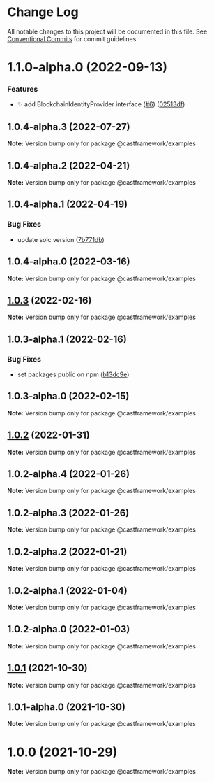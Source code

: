 # Change Log

All notable changes to this project will be documented in this file.
See [Conventional Commits](https://conventionalcommits.org) for commit guidelines.

# 1.1.0-alpha.0 (2022-09-13)


### Features

* :sparkles: add BlockchainIdentityProvider interface ([#6](https://github.com/castframework/gba/issues/6)) ([02513df](https://github.com/castframework/gba/commit/02513dfd7702c72b3288a8cb0d71cbb0b9671678))





## 1.0.4-alpha.3 (2022-07-27)

**Note:** Version bump only for package @castframework/examples





## 1.0.4-alpha.2 (2022-04-21)

**Note:** Version bump only for package @castframework/examples





## 1.0.4-alpha.1 (2022-04-19)


### Bug Fixes

* update solc version ([7b771db](https://github.com/castframework/gba/commit/7b771db9561b54b6dc40544a5b934d9f092fffa5))





## 1.0.4-alpha.0 (2022-03-16)

**Note:** Version bump only for package @castframework/examples





## [1.0.3](https://github.com/castframework/cast/compare/v1.0.3-alpha.1...v1.0.3) (2022-02-16)

**Note:** Version bump only for package @castframework/examples





## 1.0.3-alpha.1 (2022-02-16)


### Bug Fixes

* set packages public on npm ([b13dc9e](https://github.com/castframework/cast/commit/b13dc9e677de97f6c60b47bef1457e7b9984df02))





## 1.0.3-alpha.0 (2022-02-15)

**Note:** Version bump only for package @castframework/examples





## [1.0.2](https://github.com/castframework/cast/compare/v1.0.2-alpha.4...v1.0.2) (2022-01-31)

**Note:** Version bump only for package @castframework/examples





## 1.0.2-alpha.4 (2022-01-26)

**Note:** Version bump only for package @castframework/examples





## 1.0.2-alpha.3 (2022-01-26)

**Note:** Version bump only for package @castframework/examples





## 1.0.2-alpha.2 (2022-01-21)

**Note:** Version bump only for package @castframework/examples





## 1.0.2-alpha.1 (2022-01-04)

**Note:** Version bump only for package @castframework/examples





## 1.0.2-alpha.0 (2022-01-03)

**Note:** Version bump only for package @castframework/examples





## [1.0.1](https://github.com/castframework/cast/compare/v1.0.1-alpha.0...v1.0.1) (2021-10-30)

**Note:** Version bump only for package @castframework/examples





## 1.0.1-alpha.0 (2021-10-30)

**Note:** Version bump only for package @castframework/examples





# 1.0.0 (2021-10-29)

**Note:** Version bump only for package @castframework/examples
